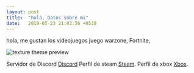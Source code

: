 ```yaml
---
layout: post
title:  "hola, Datos sobre mi"
date:   2019-05-23 21:03:36 +0530
---
```

hola, me gustan los videojuegos juego warzone, Fortnite, 

![texture theme preview](https://i0.wp.com/www.michigandaily.com/wp-content/uploads/2023/06/Untitled_Artwork-116.png?resize=1200%2C800&ssl=1)

Servidor de Discord [Discord][jekyll-docs] Perfil de steam [Steam][jekyll-gh]. Perfil de xbox [Xbox][jekyll-talk].

[jekyll-docs]: https://discord.gg/TF77ftPw
[jekyll-gh]:   https://s.team/p/cgpq-wjwc/jfgwfdwk
[jekyll-talk]: https://www.xbox.com/play/share/friend/ynbU5MzujH
